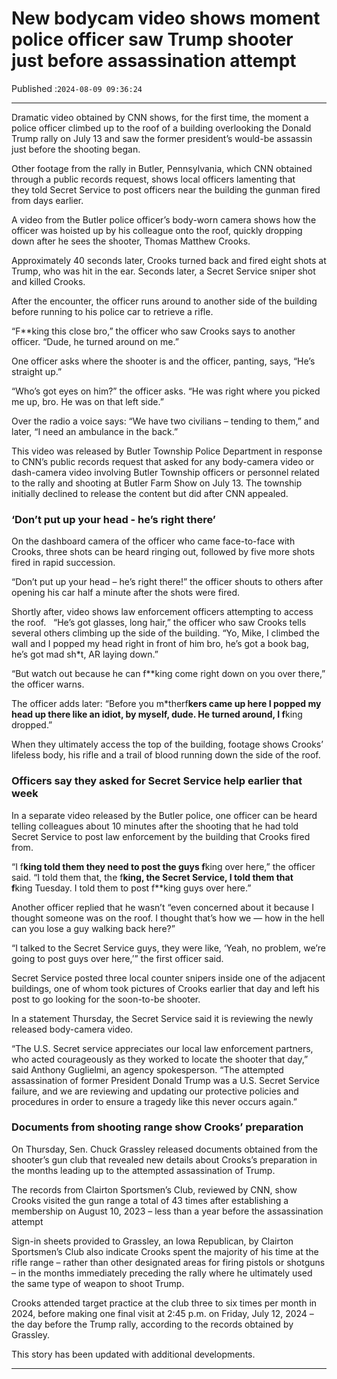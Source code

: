 # New bodycam video shows moment police officer saw Trump shooter just before assassination attempt

Published :`2024-08-09 09:36:24`

---

Dramatic video obtained by CNN shows, for the first time, the moment a police officer climbed up to the roof of a building overlooking the Donald Trump rally on July 13 and saw the former president’s would-be assassin just before the shooting began.

Other footage from the rally in Butler, Pennsylvania, which CNN obtained through a public records request, shows local officers lamenting that they told Secret Service to post officers near the building the gunman fired from days earlier.

A video from the Butler police officer’s body-worn camera shows how the officer was hoisted up by his colleague onto the roof, quickly dropping down after he sees the shooter, Thomas Matthew Crooks.

Approximately 40 seconds later, Crooks turned back and fired eight shots at Trump, who was hit in the ear. Seconds later, a Secret Service sniper shot and killed Crooks.

After the encounter, the officer runs around to another side of the building before running to his police car to retrieve a rifle.

“F**king this close bro,” the officer who saw Crooks says to another officer. “Dude, he turned around on me.”

One officer asks where the shooter is and the officer, panting, says, “He’s straight up.”

“Who’s got eyes on him?” the officer asks. “He was right where you picked me up, bro. He was on that left side.”

Over the radio a voice says: “We have two civilians – tending to them,” and later, “I need an ambulance in the back.”

This video was released by Butler Township Police Department in response to CNN’s public records request that asked for any body-camera video or dash-camera video involving Butler Township officers or personnel related to the rally and shooting at Butler Farm Show on July 13. The township initially declined to release the content but did after CNN appealed.

### ‘Don’t put up your head - he’s right there’

On the dashboard camera of the officer who came face-to-face with Crooks, three shots can be heard ringing out, followed by five more shots fired in rapid succession.

“Don’t put up your head – he’s right there!” the officer shouts to others after opening his car half a minute after the shots were fired.

Shortly after, video shows law enforcement officers attempting to access the roof.   “He’s got glasses, long hair,” the officer who saw Crooks tells several others climbing up the side of the building. “Yo, Mike, I climbed the wall and I popped my head right in front of him bro, he’s got a book bag, he’s got mad sh*t, AR laying down.”

“But watch out because he can f**king come right down on you over there,” the officer warns.

The officer adds later: “Before you m*therf**kers came up here I popped my head up there like an idiot, by myself, dude. He turned around, I f**king dropped.”

When they ultimately access the top of the building, footage shows Crooks’ lifeless body, his rifle and a trail of blood running down the side of the roof.

### Officers say they asked for Secret Service help earlier that week

In a separate video released by the Butler police, one officer can be heard telling colleagues about 10 minutes after the shooting that he had told Secret Service to post law enforcement by the building that Crooks fired from.

“I f**king told them they need to post the guys f**king over here,” the officer said. “I told them that, the f**king, the Secret Service, I told them that f**king Tuesday. I told them to post f**king guys over here.”

Another officer replied that he wasn’t “even concerned about it because I thought someone was on the roof. I thought that’s how we — how in the hell can you lose a guy walking back here?”

“I talked to the Secret Service guys, they were like, ‘Yeah, no problem, we’re going to post guys over here,’” the first officer said.

Secret Service posted three local counter snipers inside one of the adjacent buildings, one of whom took pictures of Crooks earlier that day and left his post to go looking for the soon-to-be shooter.

In a statement Thursday, the Secret Service said it is reviewing the newly released body-camera video.

“The U.S. Secret service appreciates our local law enforcement partners, who acted courageously as they worked to locate the shooter that day,” said Anthony Guglielmi, an agency spokesperson. “The attempted assassination of former President Donald Trump was a U.S. Secret Service failure, and we are reviewing and updating our protective policies and procedures in order to ensure a tragedy like this never occurs again.”

### Documents from shooting range show Crooks’ preparation

On Thursday, Sen. Chuck Grassley released documents obtained from the shooter’s gun club that revealed new details about Crooks’s preparation in the months leading up to the attempted assassination of Trump.

The records from Clairton Sportsmen’s Club, reviewed by CNN, show Crooks visited the gun range a total of 43 times after establishing a membership on August 10, 2023 – less than a year before the assassination attempt

Sign-in sheets provided to Grassley, an Iowa Republican, by Clairton Sportsmen’s Club also indicate Crooks spent the majority of his time at the rifle range – rather than other designated areas for firing pistols or shotguns – in the months immediately preceding the rally where he ultimately used the same type of weapon to shoot Trump.

Crooks attended target practice at the club three to six times per month in 2024, before making one final visit at 2:45 p.m. on Friday, July 12, 2024 – the day before the Trump rally, according to the records obtained by Grassley.

This story has been updated with additional developments.

---

